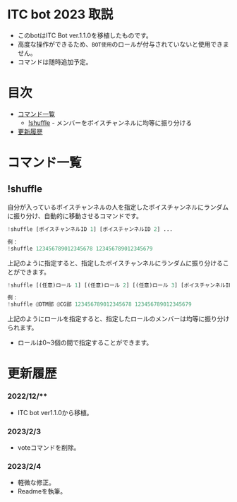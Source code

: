 # ITC bot 2023 取説
- このbotはITC Bot ver.1.1.0を移植したものです。
- 高度な操作ができるため、`BOT使用`のロールが付与されていないと使用できません。
- コマンドは随時追加予定。

# 目次

- [コマンド一覧](https://github.com/kariumi/ITCBot/edit/master/Readme.md#コマンド一覧)
  - [!shuffle](https://github.com/kariumi/ITCBot/edit/master/Readme.md#shuffle) - メンバーをボイスチャンネルに均等に振り分ける
- [更新履歴](https://github.com/kariumi/ITCBot/edit/master/Readme.md#%E6%9B%B4%E6%96%B0%E5%B1%A5%E6%AD%B4)

# コマンド一覧

## \!shuffle

自分が入っているボイスチャンネルの人を指定したボイスチャンネルにランダムに振り分け、自動的に移動させるコマンドです。
```Python
!shuffle [ボイスチャンネルID 1] [ボイスチャンネルID 2] ...

例：
!shuffle 123456789012345678 123456789012345679
```
上記のように指定すると、指定したボイスチャンネルにランダムに振り分けることができます。
```Python
!shuffle [(任意)ロール 1] [(任意)ロール 2] [(任意)ロール 3] [ボイスチャンネルID 1] [ボイスチャンネルID 2] ...

例：
!shuffle @DTM部 @CG部 123456789012345678 123456789012345679
```
上記のようにロールを指定すると、指定したロールのメンバーは均等に振り分けられます。
- ロールは0~3個の間で指定することができます。


  
# 更新履歴
### 2022/12/**
- ITC bot ver1.1.0から移植。

### 2023/2/3
- voteコマンドを削除。

### 2023/2/4
- 軽微な修正。
- Readmeを執筆。
